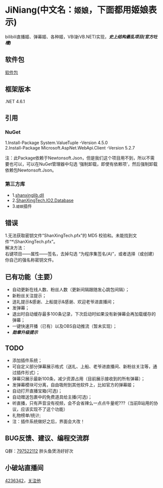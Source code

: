 # JiNiang(中文名：`姬娘`，下面都用姬娘表示)
bilibili直播姬、弹幕姬、各种姬，VB(新VB.NET)实现，***史上结构最乱项目(官方吐槽)***
## 软件包
[软件包](https://github.com/shanxing2/JiNiang_Release)

## 框架版本 
.NET 4.6.1

## 引用
### NuGet  
1.Install-Package System.ValueTuple -Version 4.5.0  
2.Install-Package Microsoft.AspNet.WebApi.Client -Version 5.2.7  

注：此Package依赖于Newtonsoft.Json，但是我们这个项目用不到，所以不需要也可以，可以在NuGet管理器中勾选 ‘强制卸载，即使有依赖项’，然后强制卸载依赖包Newtonsoft.Json。  
### 第三方库 
*  1.[shanxinglib.dll](https://github.com/shanxing2/shanxinglib) 
*  2.[ShanXingTech.IO2.Database](https://github.com/shanxing2/ShanXingTech.IO2.Database) 
*  3.`姬娘`插件 

## 错误 
1.无法获取密钥文件“ShanXingTech.pfx”的 MD5 校验和。未能找到文件“*\ShanXingTech.pfx”。  
解决方法：  
右键项目——属性——签名，去掉勾选 “为程序集签名(A)”，或者选择（或创建）你自己的强名称密钥文件。  


## 已有功能（主要）

*  自动更新在线人数、粉丝人数（更新间隔跟随发心跳包间隔）；
*  新粉丝关注提示；
*  送礼提示&感谢、上船提示&感谢、欢迎老爷进直播间；
*  发弹幕；
*  退出时自动缓存最多100条记录，下次启动时如果没有新弹幕会再加载缓存的弹幕；
*  一键快速开播（已有）以及OBS自动推流（暂未实现）；
*  ***勋章升级提示***

## TODO
*  添加插件系统；
*  可自定义部分弹幕展示格式（送礼、上船、老爷进直播间、新粉丝关注等，通过插件形式）；
*  弹幕只展示最新100条，减少资源占用（目前展示接收到的所有弹幕）；
*  发弹幕模块可分离，自由吸附到其他软件上，比如官方的弹幕姬；
*  自动打开直播宝箱(可选)；
*  自动赠送包裹中的免费道具给主播(可选)；
*  听直播，只有声音没有视频，会不会省辣么一点点牛量呢???（当前B站用的协议，应该实现不了这个功能）
*  礼物榜单/统计;
* 注：插件系统做好之后，界面会大改！

## BUG反馈、建议、编程交流群
Q群：[797522112](https://jq.qq.com/?_wv=1027&k=5MuFkkR) 胖头鱼煲汤好好次

## 小破站直播间
[4236342](https://live.bilibili.com/4236342)，[关注他](https://space.bilibili.com/52155851)
